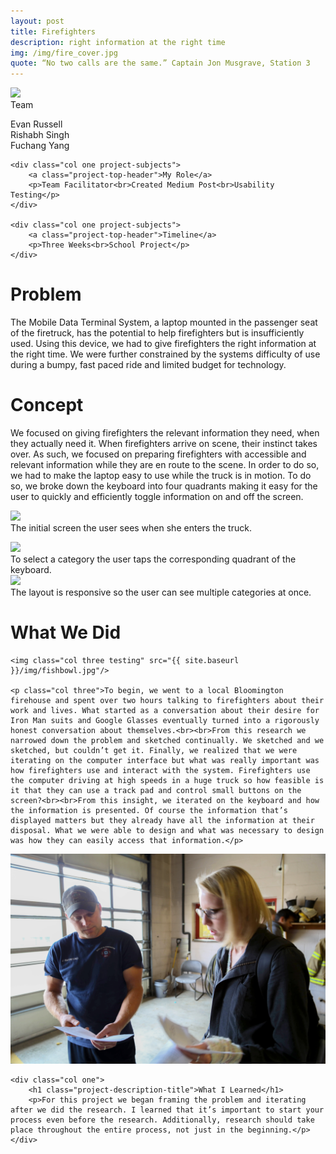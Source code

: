 ```yaml
---
layout: post
title: Firefighters
description: right information at the right time
img: /img/fire_cover.jpg
quote: “No two calls are the same.” Captain Jon Musgrave, Station 3
---
```

<div class="img_row">
	<img class="col three" src="{{ site.baseurl }}/img/firefighter_banner.jpg"/>
</div>

<div class="post-content">
	<div class="col one project-subjects">
		<a class="project-top-header">Team</a>
		<p>Evan Russell<br>Rishabh Singh<br>Fuchang Yang</p>
	</div>
	
	<div class="col one project-subjects">
		<a class="project-top-header">My Role</a>
		<p>Team Facilitator<br>Created Medium Post<br>Usability Testing</p>
	</div>
	
	<div class="col one project-subjects">
		<a class="project-top-header">Timeline</a>
		<p>Three Weeks<br>School Project</p>
	</div>
</div>

<div class="post-content col three">
	<h1 class="project-description-title">Problem</h1>
	<p>The Mobile Data Terminal System, a laptop mounted in the passenger seat of the firetruck, has the potential to help firefighters but is insufficiently used. Using this device, we had to give firefighters the right information at the right time.  We were further constrained by the systems difficulty of use during a bumpy, fast paced ride and limited budget for technology.</p>
</div>

<div class="post-content col three">
	<h1 class="project-description-title">Concept</h1>
	<p>We focused on giving firefighters the relevant information they need, when they actually need it. When firefighters arrive on scene, their instinct takes over. As such, we focused on preparing firefighters with accessible and relevant information while they are en route to the scene. In order to do so, we had to make the laptop easy to use while the truck is in motion. To do so, we broke down the keyboard into four quadrants making it easy for the user to quickly and efficiently toggle information on and off the screen. </p>
</div>

<div class="post-content">
	<img class="col three" src="{{ site.baseurl }}/img/firefighters_none_selected-01.jpg"/>
	<div class="col three caption">The initial screen the user sees when she enters the truck.</p>
	<img class="col three" src="{{ site.baseurl }}/img/fire_fighters_one_selected-01.jpg"/>
	<div class="col three caption">To select a category the user taps the corresponding quadrant of the keyboard.</div>
	<img class="col three" src="{{ site.baseurl }}/img/firefighters_two_selected-01.jpg"/>
	<div class="col three caption">The layout is responsive so the user can see multiple categories at once.</div>
</div>

<div class="post-content welcome_message">
	<h1 class="project-description-title col one">What We Did</h1>
	
	<img class="col three testing" src="{{ site.baseurl }}/img/fishbowl.jpg"/>
	
	<p class="col three">To begin, we went to a local Bloomington firehouse and spent over two hours talking to firefighters about their work and lives. What started as a conversation about their desire for Iron Man suits and Google Glasses eventually turned into a rigorously honest conversation about themselves.<br><br>From this research we narrowed down the problem and sketched continually. We sketched and we sketched, but couldn’t get it. Finally, we realized that we were iterating on the computer interface but what was really important was how firefighters use and interact with the system. Firefighters use the computer driving at high speeds in a huge truck so how feasible is it that they can use a track pad and control small buttons on the screen?<br><br>From this insight, we iterated on the keyboard and how the information is presented. Of course the information that’s displayed matters but they already have all the information at their disposal. What we were able to design and what was necessary to design was how they can easily access that information.</p>
</div>



<div class="post-content">
	<img class="col two" src="/img/firefighter_testing.jpg">
	
	<div class="col one">
		<h1 class="project-description-title">What I Learned</h1>
		<p>For this project we began framing the problem and iterating after we did the research. I learned that it’s important to start your process even before the research. Additionally, research should take place throughout the entire process, not just in the beginning.</p>
	</div>
</div>
		







	



